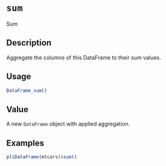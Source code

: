 # `sum`

Sum

## Description

Aggregate the columns of this DataFrame to their sum values.

## Usage

```r
DataFrame_sum()
```

## Value

A new `DataFrame` object with applied aggregation.

## Examples

```r
pl$DataFrame(mtcars)$sum()
```


